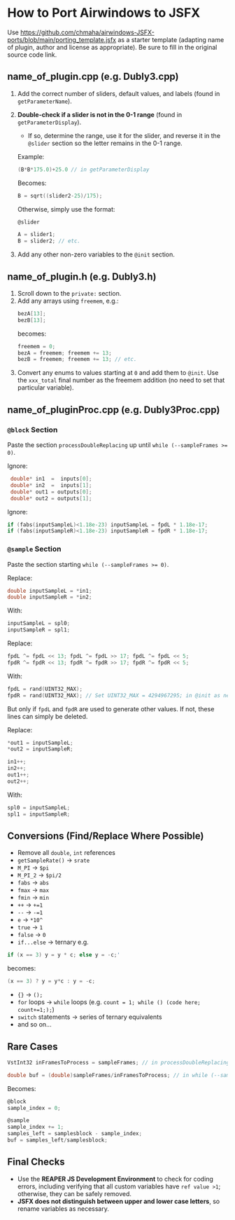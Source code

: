 # How to Port Airwindows to JSFX

Use https://github.com/chmaha/airwindows-JSFX-ports/blob/main/porting_template.jsfx as a starter template (adapting name of plugin, author and license as appropriate). Be sure to fill in the original source code link.

## name_of_plugin.cpp (e.g. Dubly3.cpp)

1. Add the correct number of sliders, default values, and labels (found in `getParameterName`).
2. **Double-check if a slider is not in the 0-1 range** (found in `getParameterDisplay`).
   - If so, determine the range, use it for the slider, and reverse it in the `@slider` section so the letter remains in the 0-1 range.
   
   Example:
   ```c
   (B*B*175.0)+25.0 // in getParameterDisplay
   ```
   Becomes:
   ```c
   B = sqrt((slider2-25)/175);
   ```
   Otherwise, simply use the format:
   ```c
   @slider
   
   A = slider1;
   B = slider2; // etc.
   ```
4. Add any other non-zero variables to the `@init` section.

## name_of_plugin.h (e.g. Dubly3.h)

1. Scroll down to the `private:` section.
2. Add any arrays using `freemem`, e.g.:
   ```cpp
   bezA[13];
   bezB[13];
   ```
   becomes:
   ```c
   freemem = 0;
   bezA = freemem; freemem += 13;
   bezB = freemem; freemem += 13; // etc.
   ```
4. Convert any enums to values starting at `0` and add them to `@init`. Use the `xxx_total` final number as the freemem addition (no need to set that particular variable).

## name_of_pluginProc.cpp (e.g. Dubly3Proc.cpp)

### `@block` Section
Paste the section `processDoubleReplacing` up until `while (--sampleFrames >= 0)`.

Ignore:
```cpp
 double* in1  =  inputs[0];
 double* in2  =  inputs[1];
 double* out1 = outputs[0];
 double* out2 = outputs[1];
```
Ignore:
```c
if (fabs(inputSampleL)<1.18e-23) inputSampleL = fpdL * 1.18e-17;
if (fabs(inputSampleR)<1.18e-23) inputSampleR = fpdR * 1.18e-17;
```

### `@sample` Section
Paste the section starting `while (--sampleFrames >= 0)`.

Replace:
```cpp
double inputSampleL = *in1;
double inputSampleR = *in2;
```
With:
```c
inputSampleL = spl0;
inputSampleR = spl1;
```

Replace:
```c
fpdL ^= fpdL << 13; fpdL ^= fpdL >> 17; fpdL ^= fpdL << 5;
fpdR ^= fpdR << 13; fpdR ^= fpdR >> 17; fpdR ^= fpdR << 5;
```
With:
```c
fpdL = rand(UINT32_MAX);
fpdR = rand(UINT32_MAX); // Set UINT32_MAX = 4294967295; in @init as necessary
```
But only if `fpdL` and `fpdR` are used to generate other values. If not, these lines can simply be deleted.

Replace:
```cpp
*out1 = inputSampleL;
*out2 = inputSampleR;

in1++;
in2++;
out1++;
out2++;
```
With:
```c
spl0 = inputSampleL;
spl1 = inputSampleR;
```

## Conversions (Find/Replace Where Possible)
- Remove all `double`, `int` references
- `getSampleRate()` → `srate`
- `M_PI` → `$pi`
- `M_PI_2` → `$pi/2`
- `fabs` → `abs`
- `fmax` → `max`
- `fmin` → `min`
- `++` → `+=1`
- `--` → `-=1`
- `e` → `*10^`
- `true` → `1`
- `false` → `0`
- `if...else` → ternary e.g.
```cpp
if (x == 3) y = y * c; else y = -c;'
```
becomes:
```c
(x == 3) ? y = y*c : y = -c;
```
- `{}` → `();`
- `for` loops → `while` loops (e.g. `count = 1; while () (code here; count+=1;);`)
- `switch` statements → series of ternary equivalents
- and so on...

## Rare Cases

```cpp
VstInt32 inFramesToProcess = sampleFrames; // in processDoubleReplacing
```
```cpp
double buf = (double)sampleFrames/inFramesToProcess; // in while (--sampleFrames >= 0)
```
Becomes:
```c
@block
sample_index = 0;

@sample
sample_index += 1;
samples_left = samplesblock - sample_index;
buf = samples_left/samplesblock;
```

## Final Checks

- Use the **REAPER JS Development Environment** to check for coding errors, including verifying that all custom variables have `ref value >1`; otherwise, they can be safely removed.
- **JSFX does not distinguish between upper and lower case letters**, so rename variables as necessary.

